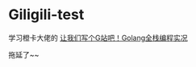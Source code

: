 # Giligili-test

学习橙卡大佬的 [让我们写个G站吧！Golang全栈编程实况](https://space.bilibili.com/10/channel/detail?cid=78794)

拖延了~~

